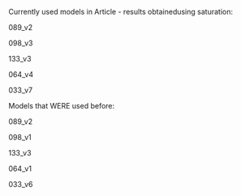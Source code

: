 Currently used models in Article - results obtainedusing saturation:

089_v2

098_v3

133_v3

064_v4

033_v7

Models that WERE used before:

089_v2

098_v1

133_v3

064_v1

033_v6
